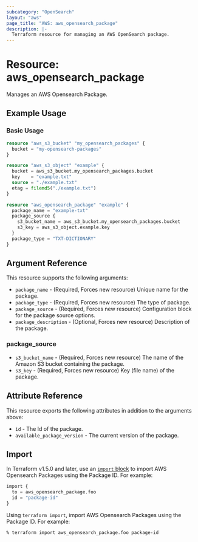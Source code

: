 ```yaml
---
subcategory: "OpenSearch"
layout: "aws"
page_title: "AWS: aws_opensearch_package"
description: |-
  Terraform resource for managing an AWS OpenSearch package.
---
```


# Resource: aws_opensearch_package

Manages an AWS Opensearch Package.

## Example Usage

### Basic Usage

```terraform
resource "aws_s3_bucket" "my_opensearch_packages" {
  bucket = "my-opensearch-packages"
}

resource "aws_s3_object" "example" {
  bucket = aws_s3_bucket.my_opensearch_packages.bucket
  key    = "example.txt"
  source = "./example.txt"
  etag = filemd5("./example.txt")
}

resource "aws_opensearch_package" "example" {
  package_name = "example-txt"
  package_source {
    s3_bucket_name = aws_s3_bucket.my_opensearch_packages.bucket
    s3_key = aws_s3_object.example.key
  }
  package_type = "TXT-DICTIONARY"
}
```

## Argument Reference

This resource supports the following arguments:

* `package_name` - (Required, Forces new resource) Unique name for the package.
* `package_type` - (Required, Forces new resource) The type of package.
* `package_source` - (Required, Forces new resource) Configuration block for the package source options.
* `package_description` - (Optional, Forces new resource) Description of the package.

### package_source

* `s3_bucket_name` - (Required, Forces new resource) The name of the Amazon S3 bucket containing the package.
* `s3_key` - (Required, Forces new resource) Key (file name) of the package.

## Attribute Reference

This resource exports the following attributes in addition to the arguments above:

* `id` - The Id of the package.
* `available_package_version` - The current version of the package.

## Import

In Terraform v1.5.0 and later, use an [`import` block](https://developer.hashicorp.com/terraform/language/import) to import AWS Opensearch Packages using the Package ID. For example:

```terraform
import {
  to = aws_opensearch_package.foo
  id = "package-id"
}
```

Using `terraform import`, import AWS Opensearch Packages using the Package ID. For example:

```console
% terraform import aws_opensearch_package.foo package-id
```
